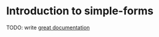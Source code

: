 # Introduction to simple-forms

TODO: write [great documentation](http://jacobian.org/writing/what-to-write/)
